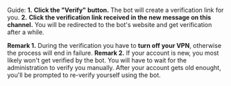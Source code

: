 Guide:
**1.** **Click the "Verify" button.** The bot will create a verification link for you.
**2.** **Click the verification link received in the new message on this channel.** You will be redirected to the bot's website and get verification after a while.

__Remark 1.__ During the verification you have to **turn off your VPN**, otherwise the process will end in failure.
__Remark 2.__ If your account is new, you most likely won't get verified by the bot. You will have to wait for the administration to verify you manually. After your account gets old enought, you'll be prompted to re-verify yourself using the bot.